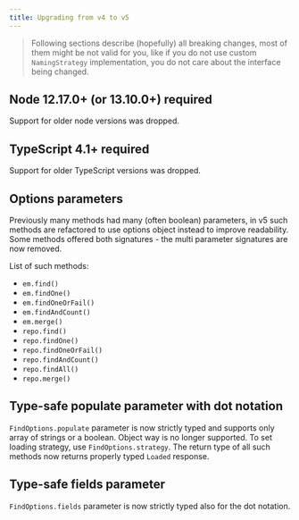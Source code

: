 ```yaml
---
title: Upgrading from v4 to v5
---
```


> Following sections describe (hopefully) all breaking changes, most of them might be not valid 
> for you, like if you do not use custom `NamingStrategy` implementation, you do not care about
> the interface being changed.

## Node 12.17.0+ (or 13.10.0+) required

Support for older node versions was dropped. 

## TypeScript 4.1+ required

Support for older TypeScript versions was dropped. 

## Options parameters

Previously many methods had many (often boolean) parameters, in v5 such methods are
refactored to use options object instead to improve readability. Some methods offered
both signatures - the multi parameter signatures are now removed.

List of such methods:

- `em.find()`
- `em.findOne()`
- `em.findOneOrFail()`
- `em.findAndCount()`
- `em.merge()`
- `repo.find()`
- `repo.findOne()`
- `repo.findOneOrFail()`
- `repo.findAndCount()`
- `repo.findAll()`
- `repo.merge()`

## Type-safe populate parameter with dot notation

`FindOptions.populate` parameter is now strictly typed and supports only array of strings or a boolean.
Object way is no longer supported. To set loading strategy, use `FindOptions.strategy`.
The return type of all such methods now returns properly typed `Loaded` response. 

## Type-safe fields parameter

`FindOptions.fields` parameter is now strictly typed also for the dot notation.
